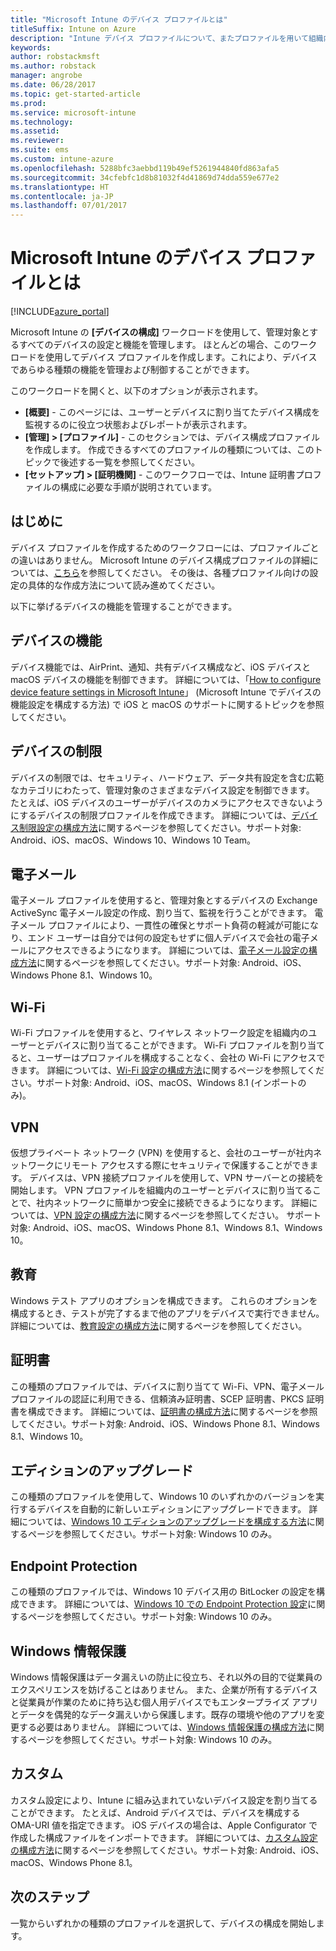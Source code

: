 ```yaml
---
title: "Microsoft Intune のデバイス プロファイルとは"
titleSuffix: Intune on Azure
description: "Intune デバイス プロファイルについて、またプロファイルを用いて組織内でデバイスを管理および保護する方法について説明します。\""
keywords: 
author: robstackmsft
ms.author: robstack
manager: angrobe
ms.date: 06/28/2017
ms.topic: get-started-article
ms.prod: 
ms.service: microsoft-intune
ms.technology: 
ms.assetid: 
ms.reviewer: 
ms.suite: ems
ms.custom: intune-azure
ms.openlocfilehash: 5288bfc3aebbd119b49ef5261944840fd863afa5
ms.sourcegitcommit: 34cfebfc1d8b81032f4d41869d74dda559e677e2
ms.translationtype: HT
ms.contentlocale: ja-JP
ms.lasthandoff: 07/01/2017
---
```

# <a name="what-are-microsoft-intune-device-profiles"></a>Microsoft Intune のデバイス プロファイルとは

[!INCLUDE[azure_portal](./includes/azure_portal.md)]

Microsoft Intune の **[デバイスの構成]** ワークロードを使用して、管理対象とするすべてのデバイスの設定と機能を管理します。 ほとんどの場合、このワークロードを使用してデバイス プロファイルを作成します。これにより、デバイスであらゆる種類の機能を管理および制御することができます。

このワークロードを開くと、以下のオプションが表示されます。

- **[概要]** - このページには、ユーザーとデバイスに割り当てたデバイス構成を監視するのに役立つ状態およびレポートが表示されます。
- **[管理] > [プロファイル]** - このセクションでは、デバイス構成プロファイルを作成します。 作成できるすべてのプロファイルの種類については、このトピックで後述する一覧を参照してください。
- **[セットアップ] > [証明機関]** - このワークフローでは、Intune 証明書プロファイルの構成に必要な手順が説明されています。

## <a name="getting-started"></a>はじめに

デバイス プロファイルを作成するためのワークフローには、プロファイルごとの違いはありません。 Microsoft Intune のデバイス構成プロファイルの詳細については、[こちら](device-profile-create.md)を参照してください。 その後は、各種プロファイル向けの設定の具体的な作成方法について読み進めてください。

以下に挙げるデバイスの機能を管理することができます。

## <a name="device-features"></a>デバイスの機能

デバイス機能では、AirPrint、通知、共有デバイス構成など、iOS デバイスと macOS デバイスの機能を制御できます。
詳細については、「[How to configure device feature settings in Microsoft Intune](device-features-configure.md)」 (Microsoft Intune でデバイスの機能設定を構成する方法) で iOS と macOS のサポートに関するトピックを参照してください。

## <a name="device-restrictions"></a>デバイスの制限
デバイスの制限では、セキュリティ、ハードウェア、データ共有設定を含む広範なカテゴリにわたって、管理対象のさまざまなデバイス設定を制御できます。 たとえば、iOS デバイスのユーザーがデバイスのカメラにアクセスできないようにするデバイスの制限プロファイルを作成できます。
詳細については、[デバイス制限設定の構成方法](device-restrictions-configure.md)に関するページを参照してください。サポート対象: Android、iOS、macOS、Windows 10、Windows 10 Team。

## <a name="email"></a>電子メール
電子メール プロファイルを使用すると、管理対象とするデバイスの Exchange ActiveSync 電子メール設定の作成、割り当て、監視を行うことができます。 電子メール プロファイルにより、一貫性の確保とサポート負荷の軽減が可能になり、エンド ユーザーは自分では何の設定もせずに個人デバイスで会社の電子メールにアクセスできるようになります。
詳細については、[電子メール設定の構成方法](email-settings-configure.md)に関するページを参照してください。サポート対象: Android、iOS、Windows Phone 8.1、Windows 10。

## <a name="wi-fi"></a>Wi-Fi
Wi-Fi プロファイルを使用すると、ワイヤレス ネットワーク設定を組織内のユーザーとデバイスに割り当てることができます。 Wi-Fi プロファイルを割り当てると、ユーザーはプロファイルを構成することなく、会社の Wi-Fi にアクセスできます。
詳細については、[Wi-Fi 設定の構成方法](wi-fi-settings-configure.md)に関するページを参照してください。サポート対象: Android、iOS、macOS、Windows 8.1 (インポートのみ)。

## <a name="vpn"></a>VPN
仮想プライベート ネットワーク (VPN) を使用すると、会社のユーザーが社内ネットワークにリモート アクセスする際にセキュリティで保護することができます。 デバイスは、VPN 接続プロファイルを使用して、VPN サーバーとの接続を開始します。 VPN プロファイルを組織内のユーザーとデバイスに割り当てることで、社内ネットワークに簡単かつ安全に接続できるようになります。
詳細については、[VPN 設定の構成方法](vpn-settings-configure.md)に関するページを参照してください。
サポート対象: Android、iOS、macOS、Windows Phone 8.1、Windows 8.1、Windows 10。

## <a name="education"></a>教育
Windows テスト アプリのオプションを構成できます。 これらのオプションを構成するとき、テストが完了するまで他のアプリをデバイスで実行できません。
詳細については、[教育設定の構成方法](education-settings-configure.md)に関するページを参照してください。

## <a name="certificates"></a>証明書
この種類のプロファイルでは、デバイスに割り当てて Wi-Fi、VPN、電子メール プロファイルの認証に利用できる、信頼済み証明書、SCEP 証明書、PKCS 証明書を構成できます。
詳細については、[証明書の構成方法](certificates-configure.md)に関するページを参照してください。サポート対象: Android、iOS、Windows Phone 8.1、Windows 8.1、Windows 10。

## <a name="edition-upgrade"></a>エディションのアップグレード
この種類のプロファイルを使用して、Windows 10 のいずれかのバージョンを実行するデバイスを自動的に新しいエディションにアップグレードできます。
詳細については、[Windows 10 エディションのアップグレードを構成する方法](edition-upgrade-configure-windows-10.md)に関するページを参照してください。サポート対象: Windows 10 のみ。

## <a name="endpoint-protection"></a>Endpoint Protection
この種類のプロファイルでは、Windows 10 デバイス用の BitLocker の設定を構成できます。
詳細については、[Windows 10 での Endpoint Protection 設定](endpoint-protection-windows-10.md)に関するページを参照してください。サポート対象: Windows 10 のみ。

## <a name="windows-information-protection"></a>Windows 情報保護
Windows 情報保護はデータ漏えいの防止に役立ち、それ以外の目的で従業員のエクスペリエンスを妨げることはありません。 また、企業が所有するデバイスと従業員が作業のために持ち込む個人用デバイスでもエンタープライズ アプリとデータを偶発的なデータ漏えいから保護します。既存の環境や他のアプリを変更する必要はありません。
詳細については、[Windows 情報保護の構成方法](windows-information-protection-configure.md)に関するページを参照してください。サポート対象: Windows 10 のみ。

## <a name="custom"></a>カスタム
カスタム設定により、Intune に組み込まれていないデバイス設定を割り当てることができます。 たとえば、Android デバイスでは、デバイスを構成する OMA-URI 値を指定できます。 iOS デバイスの場合は、Apple Configurator で作成した構成ファイルをインポートできます。
詳細については、[カスタム設定の構成方法](custom-settings-configure.md)に関するページを参照してください。サポート対象: Android、iOS、macOS、Windows Phone 8.1。

## <a name="next-steps"></a>次のステップ
一覧からいずれかの種類のプロファイルを選択して、デバイスの構成を開始します。
